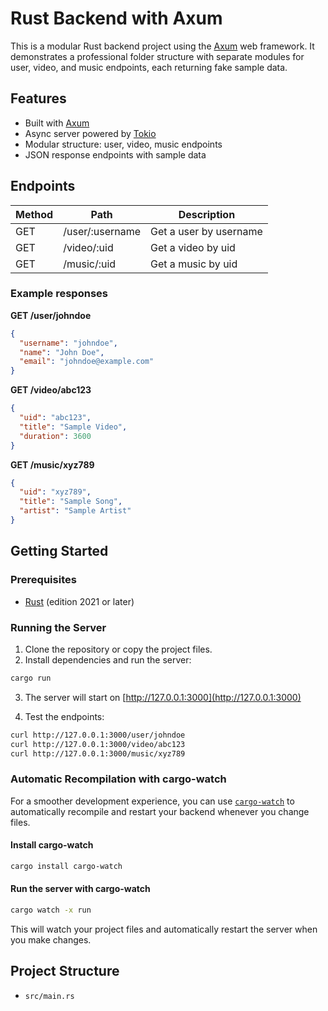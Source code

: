 # Rust Backend with Axum

This is a modular Rust backend project using the [Axum](https://github.com/tokio-rs/axum) web framework. It demonstrates a professional folder structure with separate modules for user, video, and music endpoints, each returning fake sample data.

## Features
- Built with [Axum](https://github.com/tokio-rs/axum)
- Async server powered by [Tokio](https://tokio.rs/)
- Modular structure: user, video, music endpoints
- JSON response endpoints with sample data

## Endpoints

| Method | Path                  | Description                        |
|--------|-----------------------|------------------------------------|
| GET    | /user/:username       | Get a user by username             |
| GET    | /video/:uid           | Get a video by uid                 |
| GET    | /music/:uid           | Get a music by uid                 |

### Example responses

**GET /user/johndoe**
```json
{
  "username": "johndoe",
  "name": "John Doe",
  "email": "johndoe@example.com"
}
```

**GET /video/abc123**
```json
{
  "uid": "abc123",
  "title": "Sample Video",
  "duration": 3600
}
```

**GET /music/xyz789**
```json
{
  "uid": "xyz789",
  "title": "Sample Song",
  "artist": "Sample Artist"
}
```

## Getting Started

### Prerequisites
- [Rust](https://www.rust-lang.org/tools/install) (edition 2021 or later)

### Running the Server

1. Clone the repository or copy the project files.
2. Install dependencies and run the server:

```bash
cargo run
```

3. The server will start on [http://127.0.0.1:3000](http://127.0.0.1:3000)

4. Test the endpoints:

```bash
curl http://127.0.0.1:3000/user/johndoe
curl http://127.0.0.1:3000/video/abc123
curl http://127.0.0.1:3000/music/xyz789
```

### Automatic Recompilation with cargo-watch

For a smoother development experience, you can use [`cargo-watch`](https://crates.io/crates/cargo-watch) to automatically recompile and restart your backend whenever you change files.

#### Install cargo-watch

```bash
cargo install cargo-watch
```

#### Run the server with cargo-watch

```bash
cargo watch -x run
```

This will watch your project files and automatically restart the server when you make changes.

## Project Structure

- `src/main.rs`